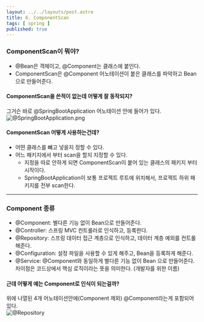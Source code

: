 ```yaml
---
layout: ../../layouts/post.astro
title: 6. ComponentScan
tags: [ spring ]
published: true
---
```


### ComponentScan이 뭐야?

- @Bean은 객체이고, @Component는 클래스에 붙인다.
- ComponentScan은 @Component 어노테이션이 붙은 클래스를 파악하고 Bean으로 만들어준다.

#### ComponentScan을 쓴적이 없는데 어떻게 잘 동작되지?

그거슨 바로 @SpringBootApplication 어노테이션 안에 들어가 있다.  
![@SpringBootApplication.png](/posts/6-component-scan_spring-boot-application-png.png)

#### ComponentScan 어떻게 사용하는건데?

- 어떤 클래스를 뺴고 넣을지 정할 수 있다.
- 어느 패키지에서 부터 scan을 할지 지정할 수 있다.
  - 지정을 따로 안하게 되면 ComponentScan이 붙어 있는 클래스의 패키지 부터 시작이다.
  - SpringBootApplication이 보통 프로젝트 루트에 위치해서, 프로젝트 하위 패키지를 전부 scan한다.

---

### Component 종류

- @Component: 별다른 기능 없이 Bean으로 만들어준다.
- @Controller: 스프링 MVC 컨트롤러로 인식하고, 등록한다.
- @Repository: 스프링 데이터 접근 계층으로 인식하고, 데이터 계층 예외를 컨트롤 해준다.
- @Configuration: 설정 파일을 사용할 수 있게 해주고, Bean을 등록하게 해준다.
- @Service: @Component와 동일하게 별다른 기능 없이 Bean 으로 만들어준다. 차이점은 코드상에서 핵심 로직이라는 뜻을 의미한다. (개발자를 위한 이름)

#### 근데 어떻게 예는 Component로 인식이 되는걸까?

위에 나열된 4개 어노테이션안에(Component 제외) @Component라는게 포함되어있다.  
![@Repository](/posts/6-component-scan_repository.png)
